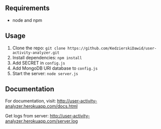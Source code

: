 ## Requirements

- node and npm

## Usage

1. Clone the repo: `git clone https://github.com/KedzierskiDawid/user-activity-analyzer.git`
2. Install dependencies: `npm install`
3. Add SECRET in `config.js`
4. Add MongoDB URI database to `config.js`
5. Start the server: `node server.js`

## Documentation

For documentation, visit: http://user-activity-analyzer.herokuapp.com/docs.html

Get logs from server: http://user-activity-analyzer.herokuapp.com/server.log
